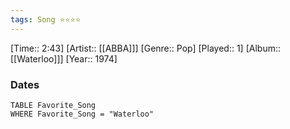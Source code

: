 ```yaml
---
tags: Song ⭐⭐⭐⭐ 
---
```

[Time:: 2:43]
[Artist:: [[ABBA]]]
[Genre:: Pop]
[Played:: 1]
[Album:: [[Waterloo]]]
[Year:: 1974]
### Dates
````dataview
TABLE Favorite_Song
WHERE Favorite_Song = "Waterloo"
````
